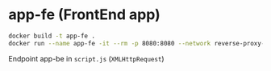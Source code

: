 # app-fe (FrontEnd app)

```sh
docker build -t app-fe .
docker run --name app-fe -it --rm -p 8080:8080 --network reverse-proxy-network app-fe
```

Endpoint app-be in `script.js` (`XMLHttpRequest`) 


